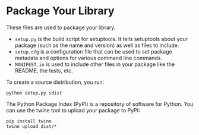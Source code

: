 # Package Your Library

These files are used to package your library.

- `setup.py` is the build script for setuptools. It tells setuptools about your package (such as the name and version) as well as files to include.
- `setup.cfg` is a configuration file that can be used to set package metadata and options for various command line commands.
- `MANIFEST.in` is used to include other files in your package like the README, the tests, etc.

To create a source distribution, you run:

```
python setup.py sdist
```

The Python Package Index (PyPI) is a repository of software for Python. You can use the twine tool to upload your package to PyPI:

```
pip install twine
twine upload dist/*
```